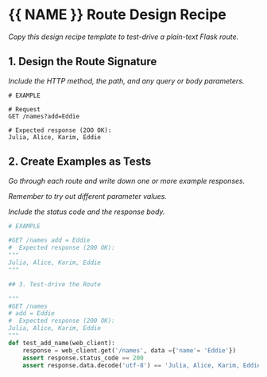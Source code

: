 # {{ NAME }} Route Design Recipe

_Copy this design recipe template to test-drive a plain-text Flask route._

## 1. Design the Route Signature

_Include the HTTP method, the path, and any query or body parameters._

```
# EXAMPLE

# Request
GET /names?add=Eddie

# Expected response (2OO OK):
Julia, Alice, Karim, Eddie
```

## 2. Create Examples as Tests

_Go through each route and write down one or more example responses._

_Remember to try out different parameter values._

_Include the status code and the response body._

```python
# EXAMPLE

#GET /names add = Eddie
#  Expected response (200 OK):
"""
Julia, Alice, Karim, Eddie
"""

## 3. Test-drive the Route

"""
#GET /names 
# add = Eddie
#  Expected response (200 OK):
Julia, Alice, Karim, Eddie
"""
def test_add_name(web_client):
    response = web_client.get('/names', data ={'name'= 'Eddie'})
    assert response.status_code == 200
    assert response.data.decode('utf-8') == 'Julia, Alice, Karim, Eddie'


